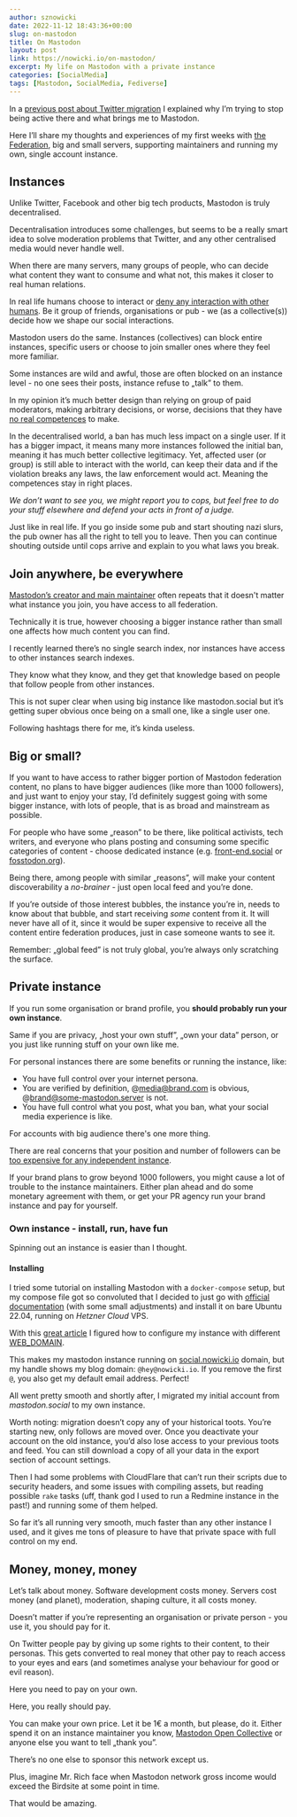 ```yaml
---
author: sznowicki
date: 2022-11-12 18:43:36+00:00
slug: on-mastodon
title: On Mastodon
layout: post
link: https://nowicki.io/on-mastodon/
excerpt: My life on Mastodon with a private instance
categories: [SocialMedia]
tags: [Mastodon, SocialMedia, Fediverse]
---
```


In a [previous post about Twitter migration](/twitter-migration) I explained why I’m trying to stop being active there and what brings me to Mastodon.

Here I’ll share my thoughts and experiences of my first weeks with [the Federation](https://joinmastodon.org), big and small servers, supporting maintainers and running my own, single account instance.

## Instances
Unlike Twitter, Facebook and other big tech products, Mastodon is truly decentralised.

Decentralisation introduces some challenges, but seems to be a really smart idea to solve moderation problems that Twitter, and any other centralised media would never handle well.

When there are many servers, many groups of people, who can decide what content they want to consume and what not, this makes it closer to real human relations.

In real life humans choose to interact or [deny any interaction with other humans](https://en.wikipedia.org/wiki/Ostracism). Be it group of friends, organisations or pub - we (as a collective(s)) decide how we shape our social interactions.

Mastodon users do the same. Instances (collectives) can block entire instances, specific users or choose to join smaller ones where they feel more familiar.

Some instances are wild and awful, those are often blocked on an instance level - no one sees their posts, instance refuse to „talk” to them.

In my opinion it’s much better design than relying on group of paid moderators, making arbitrary decisions, or worse, decisions that they have [no real competences](https://www.bbc.com/news/technology-55657417) to make.

In the decentralised world, a ban has much less impact on a single user. If it has a bigger impact, it means many more instances followed the initial ban, meaning it has much better collective legitimacy. Yet, affected user (or group) is still able to interact with the world, can keep their data and if the violation breaks any laws, the law enforcement would act. Meaning the competences stay in right places.

_We don’t want to see you, we might report you to cops, but feel free to do your stuff elsewhere and defend your acts in front of a judge._

Just like in real life. If you go inside some pub and start shouting nazi slurs, the pub owner has all the right to tell you to leave. Then you can continue shouting outside until cops arrive and explain to you what laws you break.

## Join anywhere, be everywhere
[Mastodon’s creator and main maintainer](https://mastodon.online/@Gargron@mastodon.social) often repeats that it doesn't matter what instance you join, you have access to all federation.

Technically it is true, however choosing a bigger instance rather than small one affects how much content you can find.

I recently learned there’s no single search index, nor instances have access to other instances search indexes.

They know what they know, and they get that knowledge based on people that follow people from other instances.

This is not super clear when using big instance like mastodon.social but it’s getting super obvious once being on a small one, like a single user one.

Following hashtags there for me, it’s kinda useless.

## Big or small?
If you want to have access to rather bigger portion of Mastodon federation content, no plans to have bigger audiences (like more than 1000 followers), and just want to enjoy your stay, I’d definitely suggest going with some bigger instance, with lots of people, that is as broad and mainstream as possible.

For people who have some „reason” to be there, like political activists, tech writers, and everyone who plans posting and consuming some specific categories of content - choose dedicated instance (e.g. [front-end.social](https://front-end.social/about) or [fosstodon.org](https://fosstodon.org/about)).

Being there, among people with similar „reasons”, will make your content discoverability a _no-brainer_ - just open local feed and you’re done.

If you’re outside of those interest bubbles, the instance you’re in, needs to know about that bubble, and start receiving _some_ content from it. It will never have all of it, since it would be super expensive to receive all the content entire federation produces, just in case someone wants to see it.

Remember: „global feed” is not truly global, you’re always only scratching the surface.

## Private instance
If you run some organisation or brand profile, you __should probably run your own instance__.

Same if you are privacy, „host your own stuff”, „own your data” person, or you just like running stuff on your own like me.

For personal instances there are some benefits or running the instance, like:

- You have full control over your internet persona.
- You are verified by definition, @media@brand.com is obvious, @brand@some-mastodon.server is not.
- You have full control what you post, what you ban, what your social media experience is like.

For accounts with big audience there's one more thing.

There are real concerns that your position and number of followers can be [too expensive for any independent instance](https://ar.al/2022/11/09/is-the-fediverse-about-to-get-fryed-or-why-every-toot-is-also-a-potential-denial-of-service-attack/).

If your brand plans to grow beyond 1000 followers, you might cause a lot of trouble to the instance maintainers. Either plan ahead and do some monetary agreement with them, or get your PR agency run your brand instance and pay for yourself.

### Own instance - install, run, have fun
Spinning out an instance is easier than I thought.

#### Installing
I tried some tutorial on installing Mastodon with a `docker-compose` setup, but my compose file got so convoluted that I decided to just go with [official documentation](https://docs.joinmastodon.org/admin/prerequisites/) (with some small adjustments) and install it on bare Ubuntu 22.04, running on _Hetzner Cloud_ VPS.

With this [great article](https://jacobian.org/til/my-mastodon-instance/) I figured how to configure my instance with different [WEB_DOMAIN](https://docs.joinmastodon.org/admin/config/#web-domain).

This makes my mastodon instance running on [social.nowicki.io](https://social.nowicki.io) domain, but my handle shows my blog domain: `@hey@nowicki.io`. If you remove the first `@`, you also get my default email address. Perfect!

All went pretty smooth and shortly after, I migrated my initial account from _mastodon.social_ to my own instance.

Worth noting: migration doesn’t copy any of your historical toots. You’re starting new, only follows are moved over. Once you deactivate your account on the old instance, you’d also lose access to your previous toots and feed. You can still download a copy of all your data in the export section of account settings.

Then I had some problems with CloudFlare that can’t run their scripts due to security headers, and some issues with compiling assets, but reading possible `rake` tasks (uff, thank god I used to run a Redmine instance in the past!) and running some of them helped.

So far it’s all running very smooth, much faster than any other instance I used, and it gives me tons of pleasure to have that private space with full control on my end.

## Money, money, money
Let’s talk about money. Software development costs money. Servers cost money (and planet), moderation, shaping culture, it all costs money.

Doesn’t matter if you’re representing an organisation or private person - you use it, you should pay for it.

On Twitter people pay by giving up some rights to their content, to their personas. This gets converted to real money that other pay to reach access to your eyes and ears (and sometimes analyse your behaviour for good or evil reason).

Here you need to pay on your own.

Here, you really should pay.

You can make your own price. Let it be 1€ a month, but please, do it. Either spend it on an instance maintainer you know, [Mastodon Open Collective](https://opencollective.com/mastodon) or anyone else you want to tell „thank you”.

There’s no one else to sponsor this network except us.

Plus, imagine Mr. Rich face when Mastodon network gross income would exceed the Birdsite at some point in time.

That would be amazing.
